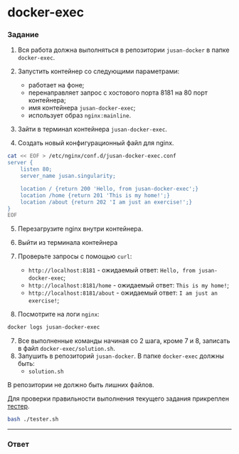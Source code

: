 # docker-exec

### Задание

1. Вся работа должна выполняться в репозитории `jusan-docker` в папке `docker-exec`.
2. Запустить контейнер со следующими параметрами:

   - работает на фоне;
   - перенаправляет запрос с хостового порта 8181 на 80 порт контейнера;
   - имя контейнера `jusan-docker-exec`;
   - использует образ `nginx:mainline`.

3. Зайти в терминал контейнера `jusan-docker-exec`.
4. Создать новый конфигурационный файл для nginx.

```bash
cat << EOF > /etc/nginx/conf.d/jusan-docker-exec.conf
server {
    listen 80;
    server_name jusan.singularity;

    location / {return 200 'Hello, from jusan-docker-exec';}
    location /home {return 201 'This is my home!';}
    location /about {return 202 'I am just an exercise!';}
}
EOF
```

5. Перезагрузите nginx внутри контейнера.
6. Выйти из терминала контейнера
7. Проверьте запросы с помощью `curl`:

   - `http://localhost:8181` - ожидаемый ответ: `Hello, from jusan-docker-exec`;
   - `http://localhost:8181/home` - ожидаемый ответ: `This is my home!`;
   - `http://localhost:8181/about` - ожидаемый ответ: `I am just an exercise!`;

8. Посмотрите на логи `nginx`:

```bash
docker logs jusan-docker-exec
```

7. Все выполненные команды начиная со 2 шага, кроме 7 и 8, записать в файл `docker-exec/solution.sh`.
8. Запушить в репозиторий `jusan-docker`. В папке `docker-exec` должны быть:
   - `solution.sh`

В репозитории не должно быть лишних файлов.

Для проверки правильности выполнения текущего задания прикреплен [тестер][tester].

```bash
bash ./tester.sh
```

[tester]: https://stepik.org/media/attachments/lesson/691221/tester-docker-exec.sh

---

### Ответ
